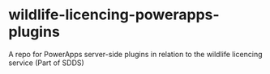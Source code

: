 # wildlife-licencing-powerapps-plugins
A repo for PowerApps server-side plugins in relation to the wildlife licencing service (Part of SDDS)
